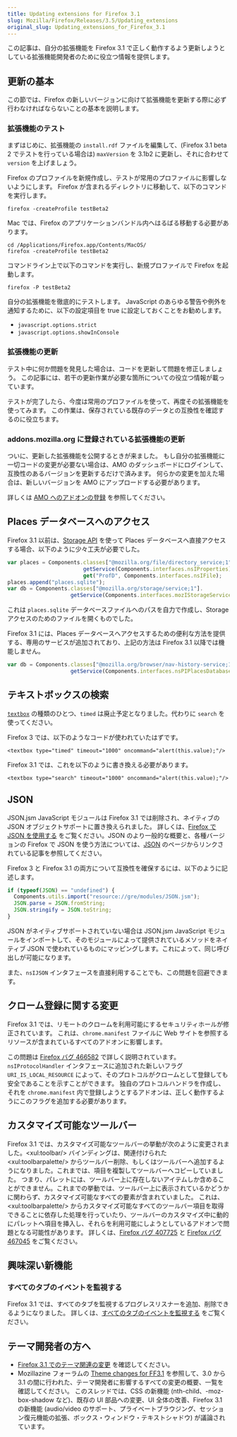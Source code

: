```yaml
---
title: Updating extensions for Firefox 3.1
slug: Mozilla/Firefox/Releases/3.5/Updating_extensions
original_slug: Updating_extensions_for_Firefox_3.1
---
```


この記事は、自分の拡張機能を Firefox 3.1 で正しく動作するよう更新しようとしている拡張機能開発者のために役立つ情報を提供します。

## 更新の基本

この節では、Firefox の新しいバージョンに向けて拡張機能を更新する際に必ず行わなければならないことの基本を説明します。

### 拡張機能のテスト

まずはじめに、拡張機能の `install.rdf` ファイルを編集して、(Firefox 3.1 beta 2 でテストを行っている場合は) `maxVersion` を 3.1b2 に更新し、それに合わせて `version` を上げましょう。

Firefox のプロファイルを新規作成し、テストが常用のプロファイルに影響しないようにします。 Firefox が含まれるディレクトリに移動して、以下のコマンドを実行します。

```
firefox -createProfile testBeta2
```

Mac では、Firefox のアプリケーションバンドル内へはるばる移動する必要があります。

```
cd /Applications/Firefox.app/Contents/MacOS/
firefox -createProfile testBeta2
```

コマンドライン上で以下のコマンドを実行し、新規プロファイルで Firefox を起動します。

```
firefox -P testBeta2
```

自分の拡張機能を徹底的にテストします。 JavaScript のあらゆる警告や例外を通知するために、以下の設定項目を true に設定しておくことをお勧めします。

- `javascript.options.strict`
- `javascript.options.showInConsole`

### 拡張機能の更新

テスト中に何か問題を発見した場合は、コードを更新して問題を修正しましょう。 この記事には、若干の更新作業が必要な箇所についての役立つ情報が載っています。

テストが完了したら、今度は常用のプロファイルを使って、再度その拡張機能を使ってみます。 この作業は、保存されている既存のデータとの互換性を確認するのに役立ちます。

### addons.mozilla.org に登録されている拡張機能の更新

ついに、更新した拡張機能を公開するときが来ました。 もし自分の拡張機能に一切コードの変更が必要ない場合は、AMO のダッシュボードにログインして、互換性のあるバージョンを更新するだけで済みます。 何らかの変更を加えた場合は、新しいバージョンを AMO にアップロードする必要があります。

詳しくは [AMO へのアドオンの登録](/ja/Submitting_an_add-on_to_AMO) を参照してください。

## Places データベースへのアクセス

Firefox 3.1 以前は、[Storage API](/ja/Storage) を使って Places データベースへ直接アクセスする場合、以下のように少々工夫が必要でした。

```js
var places = Components.classes["@mozilla.org/file/directory_service;1"].
                        getService(Components.interfaces.nsIProperties).
                        get("ProfD", Components.interfaces.nsIFile);
places.append("places.sqlite");
var db = Components.classes["@mozilla.org/storage/service;1"].
                    getService(Components.interfaces.mozIStorageService).openDatabase(places);
```

これは `places.sqlite` データベースファイルへのパスを自力で作成し、Storage アクセスのためのファイルを開くものでした。

Firefox 3.1 には、Places データベースへアクセスするための便利な方法を提供する、専用のサービスが追加されており、上記の方法は Firefox 3.1 以降では機能しません。

```js
var db = Components.classes["@mozilla.org/browser/nav-history-service;1"].
                    getService(Components.interfaces.nsPIPlacesDatabase).DBConnection;
```

## テキストボックスの検索

[`textbox`](/ja/XUL/textbox) の種類のひとつ、`timed` は廃止予定となりました。代わりに `search` を使ってください。

Firefox 3 では、以下のようなコードが使われていたはずです。

```
<textbox type="timed" timeout="1000" oncommand="alert(this.value);"/>
```

Firefox 3.1 では、これを以下のように書き換える必要があります。

```
<textbox type="search" timeout="1000" oncommand="alert(this.value);"/>
```

## JSON

JSON.jsm JavaScript モジュールは Firefox 3.1 では削除され、ネイティブの JSON オブジェクトサポートに置き換えられました。 詳しくは、[Firefox で JSON を使用する](/ja/Using_JSON_in_Firefox) をご覧ください。JSON のより一般的な概要と、各種バージョンの Firefox で JSON を使う方法については、[JSON](/ja/JSON) のページからリンクされている記事を参照してください。

Firefox 3 と Firefox 3.1 の両方について互換性を確保するには、以下のように記述します。

```js
if (typeof(JSON) == "undefined") {
  Components.utils.import("resource://gre/modules/JSON.jsm");
  JSON.parse = JSON.fromString;
  JSON.stringify = JSON.toString;
}
```

JSON がネイティブサポートされていない場合は JSON.jsm JavaScript モジュールをインポートして、そのモジュールによって提供されているメソッドをネイティブ JSON で使われているものにマッピングします。これによって、同じ呼び出しが可能になります。

また、`nsIJSON` インタフェースを直接利用することでも、この問題を回避できます。

## クローム登録に関する変更

Firefox 3.1 では、リモートのクロームを利用可能にするセキュリティホールが修正されています。 これは、`chrome.manifest` ファイルに Web サイトを参照するリソースが含まれているすべてのアドオンに影響します。

この問題は [Firefox バグ 466582](https://bugzil.la/466582) で詳しく説明されています。`nsIProtocolHandler` インタフェースに追加された新しいフラグ `URI_IS_LOCAL_RESOURCE` によって、そのプロトコルがクロームとして登録しても安全であることを示すことができます。 独自のプロトコルハンドラを作成し、それを `chrome.manifest` 内で登録しようとするアドオンは、正しく動作するようにこのフラグを追加する必要があります。

## カスタマイズ可能なツールバー

Firefox 3.1 では、カスタマイズ可能なツールバーの挙動が次のように変更されました。\<xul:toolbar/> バインディングは、関連付けられた \<xul:toolbarpalette/> からツールバー削除、もしくはツールバーへ追加するようになりました。これまでは、項目を複製してツールバーへコピーしていました。 つまり、パレットには、ツールバー上に存在しないアイテムしか含めることができません。これまでの挙動では、ツールバー上に表示されているかどうかに関わらず、カスタマイズ可能なすべての要素が含まれていました。 これは、\<xul:toolbarpalette/> からカスタマイズ可能なすべてのツールバー項目を取得できることに依存した処理を行っていたり、ツールバーのカスタマイズ中に動的にパレットへ項目を挿入し、それらを利用可能にしようとしているアドオンで問題となる可能性があります。 詳しくは、[Firefox バグ 407725](https://bugzil.la/407725) と [Firefox バグ 467045](https://bugzil.la/467045) をご覧ください。

## 興味深い新機能

### すべてのタブのイベントを監視する

Firefox 3.1 では、すべてのタブを監視するプログレスリスナーを追加、削除できるようになりました。 詳しくは、[すべてのタブのイベントを監視する](/ja/Listening_to_events_on_all_tabs) をご覧ください。

## テーマ開発者の方へ

- [Firefox 3.1 でのテーマ関連の変更](/ja/Theme_changes_in_Firefox_3.1) を確認してください。
- Mozillazine フォーラムの [Theme changes for FF3.1](http://forums.mozillazine.org/viewtopic.php?f=18&t=665138) を参照して、3.0 から 3.1 の間に行われた、テーマ開発者に影響するすべての変更の概要、一覧を確認してください。 このスレッドでは、CSS の新機能 (nth-child、-moz-box-shadow など)、既存の UI 部品への変更、UI 全体の改善、Firefox 3.1 の新機能 (audio/video のサポート、プライベートブラウジング、セッション復元機能の拡張、ボックス・ウィンドウ・テキストシャドウ) が議論されています。
